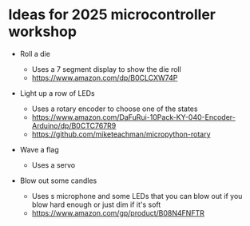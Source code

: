 Ideas for 2025 microcontroller workshop
===

* Roll a die
  - Uses a 7 segment display to show the die roll
  - https://www.amazon.com/dp/B0CLCXW74P

* Light up a row of LEDs
  - Uses a rotary encoder to choose one of the states
  - https://www.amazon.com/DaFuRui-10Pack-KY-040-Encoder-Arduino/dp/B0CTC767R9
  - https://github.com/miketeachman/micropython-rotary

* Wave a flag
  - Uses a servo

* Blow out some candles
  - Uses s microphone and some LEDs that you can blow out if you blow hard enough or just dim if it's soft
  - https://www.amazon.com/gp/product/B08N4FNFTR

